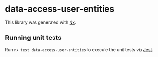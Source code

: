 # data-access-user-entities

This library was generated with [Nx](https://nx.dev).

## Running unit tests

Run `nx test data-access-user-entities` to execute the unit tests via [Jest](https://jestjs.io).
